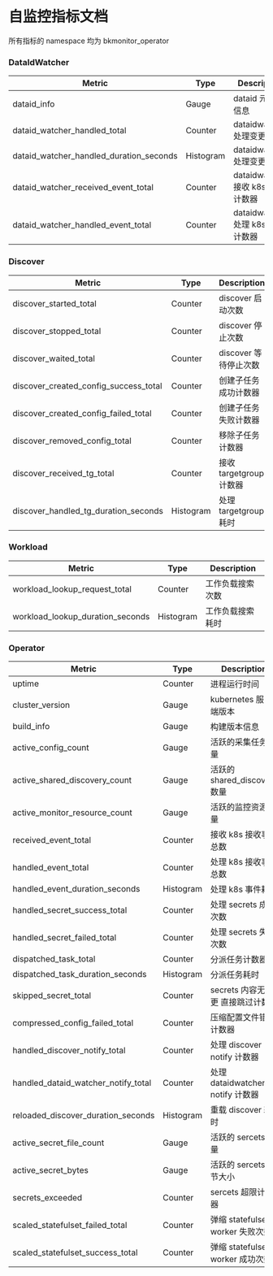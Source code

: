 # 自监控指标文档

所有指标的 namespace 均为 bkmonitor_operator

### DataIdWatcher

| Metric | Type                          | Description                |
| ------ |-------------------------------|----------------------------|
| dataid_info | Gauge                         | dataid 元数据信息               |
| dataid_watcher_handled_total | Counter                       | dataidwatcher 处理变更次数       |
| dataid_watcher_handled_duration_seconds | Histogram | dataidwatcher 处理变更耗时       |
| dataid_watcher_received_event_total | Counter | dataidwatcher 接收 k8s 事件计数器 |
| dataid_watcher_handled_event_total | Counter | dataidwatcher 处理 k8s 事件计数器 |

### Discover

| Metric                                 | Type      | Description        |
|----------------------------------------|-----------|--------------------|
| discover_started_total                 | Counter   | discover 启动次数      |
| discover_stopped_total                 | Counter   | discover 停止次数      |
| discover_waited_total                  | Counter   | discover 等待停止次数    |
| discover_created_config_success_total  | Counter   | 创建子任务成功计数器         |
| discover_created_config_failed_total   | Counter   | 创建子任务失败计数器         |
| discover_removed_config_total          | Counter   | 移除子任务计数器           |
| discover_received_tg_total             | Counter   | 接收 targetgroup 计数器 |
| discover_handled_tg_duration_seconds   | Histogram | 处理 targetgroup 耗时  |

### Workload

| Metric | Type      | Description |
| ------ |-----------|-------------|
| workload_lookup_request_total | Counter   | 工作负载搜索次数    |
| workload_lookup_duration_seconds | Histogram | 工作负载搜索耗时    |

### Operator

| Metric                | Type                  | Description                 |
|-----------------------|-----------------------|-----------------------------|
| uptime                | Counter               | 进程运行时间                      |
| cluster_version | Gauge | kubernetes 服务端版本 |
| build_info            | Gauge                 | 构建版本信息                      |
| active_config_count   | Gauge                 | 活跃的采集任务数量                   |
| active_shared_discovery_count | Gauge                 | 活跃的 shared_discovery 数量     |
| active_monitor_resource_count | Gauge                 | 活跃的监控资源数量                   |
| received_event_total  | Counter               | 接收 k8s 接收事件总数               |
| handled_event_total   | Counter               | 处理 k8s 接收事件总数               |
| handled_event_duration_seconds | Histogram | 处理 k8s 事件耗时                 |
| handled_secret_success_total | Counter | 处理 secrets 成功次数             |
| handled_secret_failed_total | Counter | 处理 secrets 失败次数             |
| dispatched_task_total | Counter | 分派任务计数器                     |
| dispatched_task_duration_seconds | Histogram | 分派任务耗时                      |
| skipped_secret_total  | Counter | secrets 内容无变更 直接跳过计数        |
| compressed_config_failed_total | Counter | 压缩配置文件错误计数器                 |
| handled_discover_notify_total | Counter | 处理 discover notify 计数器      |
| handled_dataid_watcher_notify_total | Counter | 处理 dataidwatcher notify 计数器 |
| reloaded_discover_duration_seconds | Histogram | 重载 discover 耗时              |
| active_secret_file_count | Gauge | 活跃的 sercets 数量              |
| active_secret_bytes      | Gauge | 活跃的 sercets 字节大小            |
| secrets_exceeded      | Counter | sercets 超限计数器               |
| scaled_statefulset_failed_total | Counter | 弹缩 statefulset worker 失败次数  |
| scaled_statefulset_success_total | Counter | 弹缩 statefulset worker 成功次数  |

